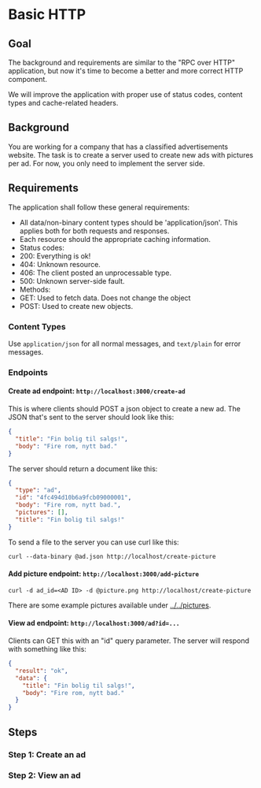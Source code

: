 Basic HTTP
==========

Goal
----

The background and requirements are similar to the "RPC over HTTP"
application, but now it's time to become a better and more correct
HTTP component.

We will improve the application with proper use of status codes,
content types and cache-related headers.

Background
----------

You are working for a company that has a classified advertisements
website. The task is to create a server used to create new ads with
pictures per ad. For now, you only need to implement the server side.

Requirements
------------

The application shall follow these general requirements:

* All data/non-binary content types should be 'application/json'. This
  applies both for both requests and responses.
* Each resource should the appropriate caching information.
* Status codes:
 * 200: Everything is ok!
 * 404: Unknown resource.
 * 406: The client posted an unprocessable type.
 * 500: Unknown server-side fault.
* Methods:
 * GET: Used to fetch data. Does not change the object
 * POST: Used to create new objects.

### Content Types

Use `application/json` for all normal messages, and `text/plain` for
error messages.

### Endpoints

#### Create ad endpoint: `http://localhost:3000/create-ad`

This is where clients should POST a json object to create a new ad.
The JSON that's sent to the server should look like this:

~~~json
{
  "title": "Fin bolig til salgs!",
  "body": "Fire rom, nytt bad."
}
~~~

The server should return a document like this:

~~~json
{
  "type": "ad",
  "id": "4fc494d10b6a9fcb09000001", 
  "body": "Fire rom, nytt bad.", 
  "pictures": [], 
  "title": "Fin bolig til salgs!"
}
~~~

To send a file to the server you can use curl like this:

    curl --data-binary @ad.json http://localhost/create-picture

#### Add picture endpoint: `http://localhost:3000/add-picture`

    curl -d ad_id=<AD ID> -d @picture.png http://localhost/create-picture

There are some example pictures available under [../../pictures](../../pictures/).

#### View ad endpoint:  `http://localhost:3000/ad?id=...`
 
Clients can GET this with an "id" query parameter. The server will
respond with something like this:

~~~json
{
  "result": "ok",
  "data": {
    "title": "Fin bolig til salgs!",
    "body": "Fire rom, nytt bad."
  }
}
~~~

Steps
-----

### Step 1: Create an ad


### Step 2: View an ad

